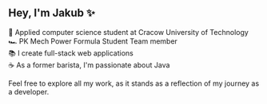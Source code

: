 ## Hey, I'm Jakub ✨

🧠 Applied computer science student at Cracow University of Technology<br />
🏎️ PK Mech Power Formula Student Team member<br />
📚 I create full-stack web applications<br />
☕ As a former barista, I'm passionate about Java

Feel free to explore all my work, as it stands as a reflection of my journey as a developer.

<!--
**jzielinski47/jzielinski47** is a ✨ _special_ ✨ repository because its `README.md` (this file) appears on your GitHub profile.

Here are some ideas to get you started:

- 🔭 I’m currently working on ...
- 🌱 I’m currently learning ...
- 👯 I’m looking to collaborate on ...
- 🤔 I’m looking for help with ...
- 💬 Ask me about ...
- 📫 How to reach me: ...
- 😄 Pronouns: ...
- ⚡ Fun fact: ...
-->
